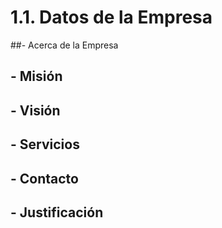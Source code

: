 # 1.1. Datos de la Empresa

##- Acerca de la Empresa



## - Misión



## - Visión



## - Servicios



## - Contacto



## - Justificación


